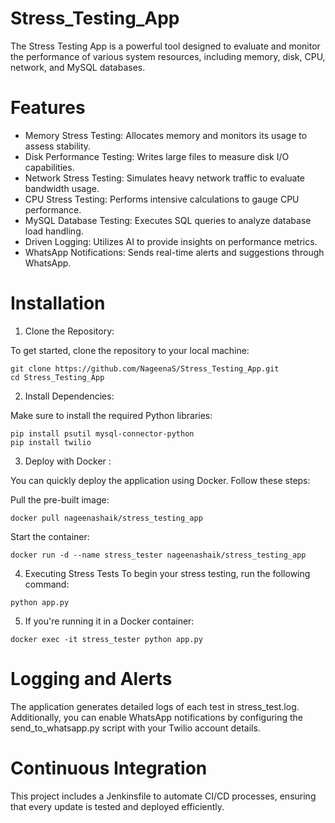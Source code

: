 # Stress_Testing_App

The Stress Testing App is a powerful tool designed to evaluate and monitor the performance of various system resources, including memory, disk, CPU, network, and MySQL databases. 

# Features
- Memory Stress Testing: Allocates memory and monitors its usage to assess stability.
- Disk Performance Testing: Writes large files to measure disk I/O capabilities.
- Network Stress Testing: Simulates heavy network traffic to evaluate bandwidth usage.
-  CPU Stress Testing: Performs intensive calculations to gauge CPU performance.
-   MySQL Database Testing: Executes SQL queries to analyze database load handling.
-   Driven Logging: Utilizes AI to provide insights on performance metrics.
-    WhatsApp Notifications: Sends real-time alerts and suggestions through WhatsApp.

# Installation
1. Clone the Repository:

To get started, clone the repository to your local machine:
```
git clone https://github.com/NageenaS/Stress_Testing_App.git
cd Stress_Testing_App
```
2. Install Dependencies:

Make sure to install the required Python libraries:
```
pip install psutil mysql-connector-python
pip install twilio
```
3. Deploy with Docker :

You can quickly deploy the application using Docker. Follow these steps:

Pull the pre-built image:

```
docker pull nageenashaik/stress_testing_app
```
Start the container:
```
docker run -d --name stress_tester nageenashaik/stress_testing_app
```
4. Executing Stress Tests
To begin your stress testing, run the following command:
```
python app.py
```
5. If you're running it in a Docker container:
```
docker exec -it stress_tester python app.py
```

# Logging and Alerts
The application generates detailed logs of each test in stress_test.log. Additionally, you can enable WhatsApp notifications by configuring the send_to_whatsapp.py script with your Twilio account details.

# Continuous Integration
This project includes a Jenkinsfile to automate CI/CD processes, ensuring that every update is tested and deployed efficiently.

